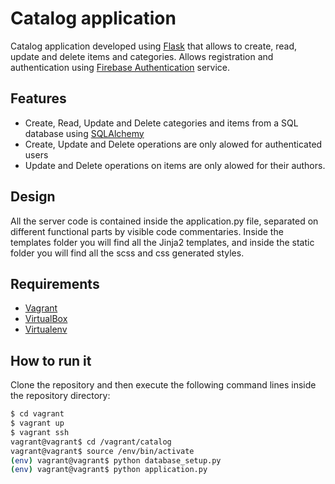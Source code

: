 # Catalog application

Catalog application developed using [Flask](http://flask.pocoo.org/) that allows to create, read, update and delete items and categories. Allows registration and authentication using [Firebase Authentication](https://firebase.google.com/docs/auth/) service. 

## Features

- Create, Read, Update and Delete categories and items from a SQL database using [SQLAlchemy](https://www.sqlalchemy.org/)
- Create, Update and Delete operations are only alowed for authenticated users
- Update and Delete operations on items are only alowed for their authors.

## Design

All the server code is contained inside the application.py file, separated on different functional parts by visible code commentaries. Inside the templates folder you will find all the Jinja2 templates, and inside the static folder you will find all the scss and css generated styles.



## Requirements

- [Vagrant](https://www.vagrantup.com/)
- [VirtualBox](https://www.virtualbox.org/)
- [Virtualenv](https://virtualenv.pypa.io/en/latest/)

## How to run it

Clone the repository and then execute the following command lines inside the repository directory:
```sh
$ cd vagrant
$ vagrant up
$ vagrant ssh
vagrant@vagrant$ cd /vagrant/catalog
vagrant@vagrant$ source /env/bin/activate
(env) vagrant@vagrant$ python database_setup.py
(env) vagrant@vagrant$ python application.py
```